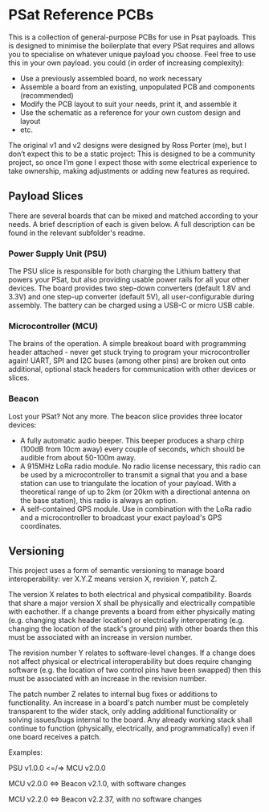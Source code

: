 # PSat Reference PCBs
This is a collection of general-purpose PCBs for use in Psat payloads. This is designed to minimise the boilerplate that every PSat requires and allows you to specialise on whatever unique payload you choose.
Feel free to use this in your own payload. you could (in order of increasing complexity):

-   Use a previously assembled board, no work necessary
-   Assemble a board from an existing, unpopulated PCB and components (recommended)
-   Modify the PCB layout to suit your needs, print it, and assemble it
-   Use the schematic as a reference for your own custom design and layout
-   etc.

The original v1 and v2 designs were designed by Ross Porter (me), but I don’t expect this to be a static project: This is designed to be a community project, so once I’m gone I expect those with some electrical experience to take ownership, making adjustments or adding new features as required.

## Payload Slices
There are several boards that can be mixed and matched according to your needs. A brief description of each is given below. A full description can be found in the relevant subfolder's readme.

### Power Supply Unit (PSU)
The PSU slice is responsible for both charging the Lithium battery that powers your PSat, but also providing usable power rails for all your other devices. The board provides two step-down converters (default 1.8V and 3.3V) and one step-up converter (default 5V), all user-configurable during assembly. The battery can be charged using a USB-C or micro USB cable.

### Microcontroller (MCU)
The brains of the operation. A simple breakout board with programming header attached - never get stuck trying to program your microcontroller again! UART, SPI and I2C buses (among other pins) are broken out onto additional, optional stack headers for communication with other devices or slices.

### Beacon
Lost your PSat? Not any more. The beacon slice provides three locator devices:
 - A fully automatic audio beeper. This beeper produces a sharp chirp (100dB from 10cm away) every couple of seconds, which should be audible from about 50-100m away.
 - A 915MHz LoRa radio module. No radio license necessary, this radio can be used by a microcontroller to transmit a signal that you and a base station can use to triangulate the location of your payload. With a theoretical range of up to 2km (or 20km with a directional antenna on the base station), this radio is always an option. 
 - A self-contained GPS module. Use in combination with the LoRa radio and a microcontroller to broadcast your exact payload's GPS coordinates.

## Versioning
This project uses a form of semantic versioning to manage board interoperability:
ver X.Y.Z means version X, revision Y, patch Z.

The version X relates to both electrical and physical compatibility. Boards that share a major version X shall be physically and electrically compatible with eachother. If a change prevents a board from either physically mating (e.g. changing stack header location) or electrically interoperating (e.g. changing the location of the stack's ground pin) with other boards then this must be associated with an increase in version number.

The revision number Y relates to software-level changes. If a change does not affect physical or electrical interoperability but does require changing software (e.g. the location of two control pins have been swapped) then this must be associated with an increase in the revision number.

The patch number Z relates to internal bug fixes or additions to functionality. An increase in a board's patch number must be completely transparent to the wider stack, only adding additional functionality or solving issues/bugs internal to the board. Any already working stack shall continue to function (physically, electrically, and programmatically) even if one board receives a patch.

Examples:

PSU v1.0.0 <=/=> MCU v2.0.0

MCU v2.0.0 <=> Beacon v2.1.0, with software changes

MCU v2.2.0 <=> Beacon v2.2.37, with no software changes
